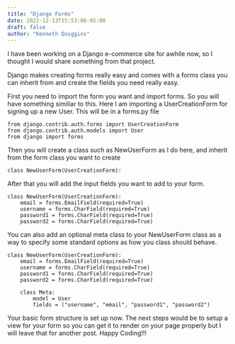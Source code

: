 ```yaml
---
title: "Django Forms"
date: 2022-12-13T15:53:06-05:00
draft: false
author: "Kenneth Quiggins"
---
```


I have been working on a Django e-commerce site for awhile now, so I thought I would share something from that project.

Django makes creating forms really easy and comes with a forms class you can inherit from and create the fields you need really easy.

First you need to import the form you want and import forms. So you will have something similiar to this. Here I am importing a UserCreationForm for signing up a new User.
This will be in a forms.py file
```
from django.contrib.auth.forms import UserCreationForm
from django.contrib.auth.models import User
from django import forms
```
Then you will create a class such as NewUserForm as I do here, and inherit from the form class you want to create
```
class NewUserForm(UserCreationForm):
```
After that you will add the input fields you want to add to your form.
```
class NewUserForm(UserCreationForm):
    email = forms.EmailField(required=True)
    username = forms.CharField(required=True)
    password1 = forms.CharField(required=True)
    password2 = forms.CharField(required=True)
```

You can also add an optional meta class to your NewUserForm class as a way to specify some standard options as how you class should behave.

```
class NewUserForm(UserCreationForm):
    email = forms.EmailField(required=True)
    username = forms.CharField(required=True)
    password1 = forms.CharField(required=True)
    password2 = forms.CharField(required=True)

    class Meta:
        model = User
        fields = ("username", "email", "password1", "password2")
```

Your basic form structure is set up now. The next steps would be to setup a view for your form so you can get it to render on your page properly but I will leave that for another post.
Happy Coding!!!


